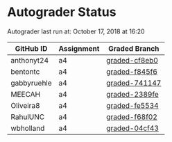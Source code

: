 # Autograder Status
Autograder last run at: October 17, 2018 at 16:20

| GitHub ID | Assignment | Graded Branch |
|-----------|------------|---------------|
| anthonyt24 | a4 | [graded-cf8eb0](https://github.com/Fall2018COMP401-001/a4-anthonyt24/tree/graded-cf8eb0) | 
| bentontc | a4 | [graded-f845f6](https://github.com/Fall2018COMP401-001/a4-bentontc/tree/graded-f845f6) | 
| gabbyruehle | a4 | [graded-741147](https://github.com/Fall2018COMP401-001/a4-gabbyruehle/tree/graded-741147) | 
| MEECAH | a4 | [graded-2389fe](https://github.com/Fall2018COMP401-001/a4-MEECAH/tree/graded-2389fe) | 
| Oliveira8 | a4 | [graded-fe5534](https://github.com/Fall2018COMP401-001/a4-Oliveira8/tree/graded-fe5534) | 
| RahulUNC | a4 | [graded-f68f02](https://github.com/Fall2018COMP401-001/a4-RahulUNC/tree/graded-f68f02) | 
| wbholland | a4 | [graded-04cf43](https://github.com/Fall2018COMP401-001/a4-wbholland/tree/graded-04cf43) | 
